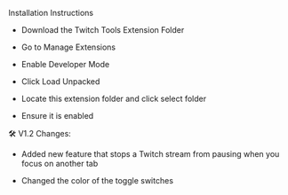 Installation Instructions

- Download the Twitch Tools Extension Folder

- Go to Manage Extensions

- Enable Developer Mode

- Click Load Unpacked

- Locate this extension folder and click select folder

- Ensure it is enabled

🛠️ V1.2 Changes:

- Added new feature that stops a Twitch stream from pausing when you focus on another tab

- Changed the color of the toggle switches
